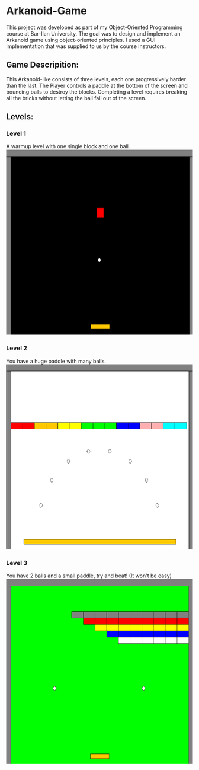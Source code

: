 # Arkanoid-Game
This project was developed as part of my Object-Oriented Programming course at Bar-Ilan University.
The goal was to design and implement an Arkanoid game using object-oriented principles.
I used a GUI implementation that was supplied to us by the course instructors.
## Game Descripition:
This Arkanoid-like consists of three levels, each one progressively harder than the last.
The Player controls a paddle at the bottom of the screen and bouncing balls to destroy the blocks.
Completing a level requires breaking all the bricks without letting the ball fall out of the screen.
## Levels:
### Level 1
A warmup level with one single block and one ball.</br>
<img src="screenshots/first_level.png" alt="firstlevel" width="700" height="500"/></br>
### Level 2
You have a huge paddle with many balls.</br>
<img src="screenshots/second_level.png" alt="secondlevel" width="700" height="500"/></br>
### Level 3
You have 2 balls and a small paddle, try and beat! (It won't be easy)</br>
<img src="screenshots/third_level.png" alt="thirdlevel" width="700" height="500"/>
